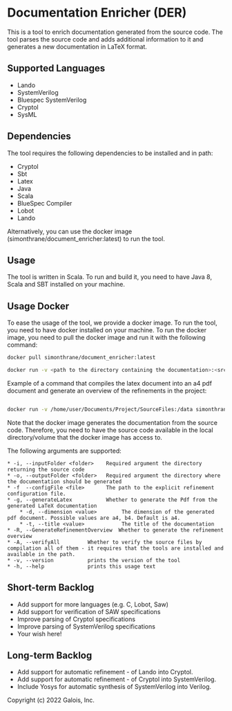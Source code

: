 # Documentation Enricher (DER)

This is a tool to enrich documentation generated from the source code.
The tool parses the source code and adds additional information to it and generates a new documentation in LaTeX format.

## Supported Languages

* Lando
* SystemVerilog
* Bluespec SystemVerilog
* Cryptol
* SysML

## Dependencies
The tool requires the following dependencies to be installed and in path:

* Cryptol
* Sbt
* Latex
* Java
* Scala
* BlueSpec Compiler
* Lobot
* Lando

Alternatively, you can use the docker image (simonthrane/document_enricher:latest) to run the tool.

## Usage

The tool is written in Scala. To run and build it, you need to have Java 8, Scala and SBT installed on your machine.

## Usage Docker

To ease the usage of the tool, we provide a docker image. To run the tool, you need to have docker installed on your machine.
To run the docker image, you need to pull the docker image and run it with the following command:

```bash
docker pull simonthrane/document_enricher:latest

docker run -v <path to the directory containing the documentation>:<srcFiles> simonthrane/document_enricher:latest -i <srcFiles> -o <srcFiles>  <OptionalArguments>
```

Example of a command that compiles the latex document into an a4 pdf document and generate an overview of the refinements in the project:

```bash

docker run -v /home/user/Documents/Project/SourceFiles:/data simonthrane/document_enricher:latest -s /data -t /data -l -r -d=a4
```

Note that the docker image generates the documentation from the source code. 
Therefore, you need to have the source code available in the local directory/volume that the docker image has access to.


The following arguments are supported:

    * -i, --inputFolder <folder>    Required argument the directory returning the source code
    * -o, --outputFolder <folder>   Required argument the directory where the documentation should be generated
    * -f  --configFile <file>       The path to the explicit refinement configuration file.
    * -g, --generateLatex           Whether to generate the Pdf from the generated LaTeX documentation
        * -d, --dimension <value>        The dimension of the generated pdf document. Possible values are a4, b4. Default is a4.
        * -t, --title <value>            The title of the documentation
    * -R, --GenerateRefinementOverview  Whether to generate the refinement overview
    * -A, --verifyAll         Whether to verify the source files by compilation all of them - it requires that the tools are installed and available in the path.  
    * -v, --version           prints the version of the tool
    * -h, --help              prints this usage text

## Short-term Backlog 

* Add support for more languages (e.g. C, Lobot, Saw)
* Add support for verification of SAW specifications
* Improve parsing of Cryptol specifications
* Improve parsing of SystemVerilog specifications
* Your wish here!

## Long-term Backlog

* Add support for automatic refinement - of Lando into Cryptol.
* Add support for automatic refinement - of Cryptol into SystemVerilog.
* Include Yosys for automatic synthesis of SystemVerilog into Verilog.

Copyright (c) 2022 Galois, Inc.
